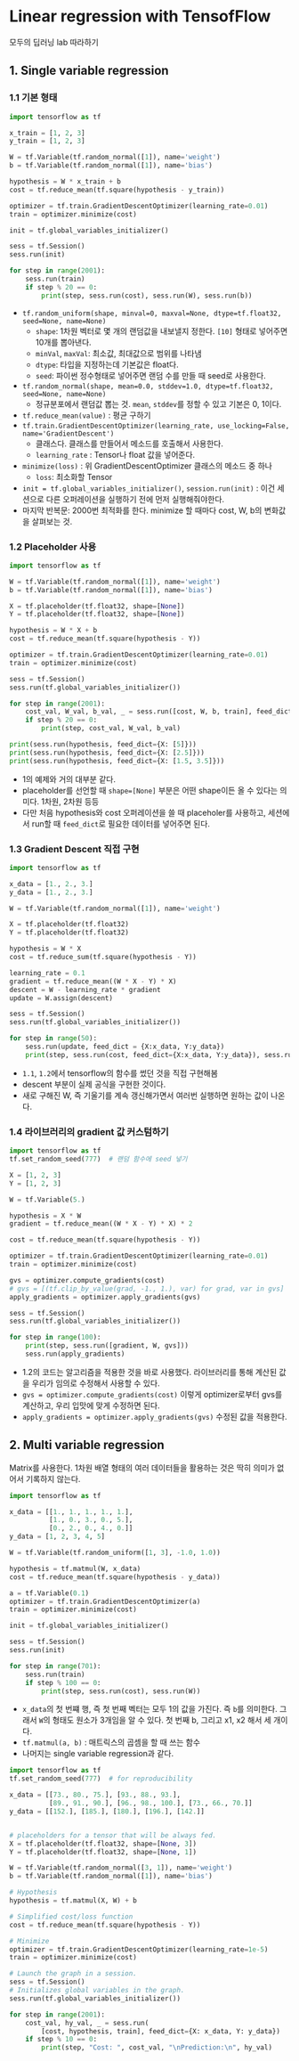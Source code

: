 # Linear regression with TensofFlow

모두의 딥러닝 lab 따라하기

## 1. Single variable regression

### 1.1 기본 형태

```py
import tensorflow as tf

x_train = [1, 2, 3]
y_train = [1, 2, 3]

W = tf.Variable(tf.random_normal([1]), name='weight')
b = tf.Variable(tf.random_normal([1]), name='bias')

hypothesis = W * x_train + b
cost = tf.reduce_mean(tf.square(hypothesis - y_train))

optimizer = tf.train.GradientDescentOptimizer(learning_rate=0.01)
train = optimizer.minimize(cost)

init = tf.global_variables_initializer()

sess = tf.Session()
sess.run(init)

for step in range(2001):
    sess.run(train)
    if step % 20 == 0:
        print(step, sess.run(cost), sess.run(W), sess.run(b))
```

- `tf.random_uniform(shape, minval=0, maxval=None, dtype=tf.float32, seed=None, name=None)`
    + `shape`: 1차원 벡터로 몇 개의 랜덤값을 내보낼지 정한다. `[10]` 형태로 넣어주면 10개를 뽑아낸다.
    + `minVal`, `maxVal`: 최소값, 최대값으로 범위를 나타냄
    + `dtype`: 타입을 지정하는데 기본값은 float다.
    + `seed`: 파이썬 정수형태로 넣어주면 랜덤 수를 만들 때 seed로 사용한다.
- `tf.random_normal(shape, mean=0.0, stddev=1.0, dtype=tf.float32, seed=None, name=None)`
    + 정규분포에서 랜덤값 뽑는 것. `mean`, `stddev`를 정할 수 있고 기본은 0, 1이다.
- `tf.reduce_mean(value)` : 평균 구하기
- `tf.train.GradientDescentOptimizer(learning_rate, use_locking=False, name='GradientDescent')`
    + 클래스다. 클래스를 만들어서 메소드를 호출해서 사용한다.
    + `learning_rate` : Tensor나 float 값을 넣어준다.
- `minimize(loss)` : 위 GradientDescentOptimizer 클래스의 메소드 중 하나
    + `loss`: 최소화할 Tensor
- `init = tf.global_variables_initializer()`, `session.run(init)` : 이건 세션으로 다른 오퍼레이션을 실행하기 전에 먼저 실행해줘야한다.
- 마지막 반복문: 2000번 최적화를 한다. minimize 할 때마다 cost, W, b의 변화값을 살펴보는 것.

### 1.2 Placeholder 사용

```py
import tensorflow as tf

W = tf.Variable(tf.random_normal([1]), name='weight')
b = tf.Variable(tf.random_normal([1]), name='bias')

X = tf.placeholder(tf.float32, shape=[None])
Y = tf.placeholder(tf.float32, shape=[None])

hypothesis = W * X + b
cost = tf.reduce_mean(tf.square(hypothesis - Y))

optimizer = tf.train.GradientDescentOptimizer(learning_rate=0.01)
train = optimizer.minimize(cost)

sess = tf.Session()
sess.run(tf.global_variables_initializer())

for step in range(2001):
    cost_val, W_val, b_val, _ = sess.run([cost, W, b, train], feed_dict={X:[1, 2, 3], Y:[1.1, 2.1, 3.1]})
    if step % 20 == 0:
        print(step, cost_val, W_val, b_val)

print(sess.run(hypothesis, feed_dict={X: [5]}))
print(sess.run(hypothesis, feed_dict={X: [2.5]}))
print(sess.run(hypothesis, feed_dict={X: [1.5, 3.5]}))
```

- 1의 예제와 거의 대부분 같다.
- placeholder를 선언할 때 `shape=[None]` 부분은 어떤 shape이든 올 수 있다는 의미다. 1차원, 2차원 등등
- 다만 처음 hypothesis와 cost 오퍼레이션을 쓸 때 placeholer를 사용하고, 세션에서 run할 때 `feed_dict`로 필요한 데이터를 넣어주면 된다.

### 1.3 Gradient Descent 직접 구현

```py
import tensorflow as tf

x_data = [1., 2., 3.]
y_data = [1., 2., 3.]

W = tf.Variable(tf.random_normal([1]), name='weight')

X = tf.placeholder(tf.float32)
Y = tf.placeholder(tf.float32)

hypothesis = W * X
cost = tf.reduce_sum(tf.square(hypothesis - Y))

learning_rate = 0.1
gradient = tf.reduce_mean((W * X - Y) * X)
descent = W - learning_rate * gradient
update = W.assign(descent)

sess = tf.Session()
sess.run(tf.global_variables_initializer())

for step in range(50):
    sess.run(update, feed_dict = {X:x_data, Y:y_data})
    print(step, sess.run(cost, feed_dict={X:x_data, Y:y_data}), sess.run(W))
```

- `1.1`, `1.2`에서 tensorflow의 함수를 썼던 것을 직접 구현해봄
- descent 부분이 실제 공식을 구현한 것이다.
- 새로 구해진 W, 즉 기울기를 계속 갱신해가면서 여러번 실행하면 원하는 값이 나온다.

### 1.4 라이브러리의 gradient 값 커스텀하기

```py
import tensorflow as tf
tf.set_random_seed(777)  # 랜덤 함수에 seed 넣기

X = [1, 2, 3]
Y = [1, 2, 3]

W = tf.Variable(5.)

hypothesis = X * W
gradient = tf.reduce_mean((W * X - Y) * X) * 2

cost = tf.reduce_mean(tf.square(hypothesis - Y))

optimizer = tf.train.GradientDescentOptimizer(learning_rate=0.01)
train = optimizer.minimize(cost)

gvs = optimizer.compute_gradients(cost)
# gvs = [(tf.clip_by_value(grad, -1., 1.), var) for grad, var in gvs]
apply_gradients = optimizer.apply_gradients(gvs)

sess = tf.Session()
sess.run(tf.global_variables_initializer())

for step in range(100):
    print(step, sess.run([gradient, W, gvs]))
    sess.run(apply_gradients)
```

- 1.2의 코드는 알고리즘을 적용한 것을 바로 사용했다. 라이브러리를 통해 계산된 값을 우리가 임의로 수정해서 사용할 수 있다.
- `gvs = optimizer.compute_gradients(cost)` 이렇게 optimizer로부터 gvs를 계산하고, 우리 입맛에 맞게 수정하면 된다.
- `apply_gradients = optimizer.apply_gradients(gvs)` 수정된 값을 적용한다.

## 2. Multi variable regression

Matrix를 사용한다. 1차원 배열 형태의 여러 데이터들을 활용하는 것은 딱히 의미가 없어서 기록하지 않는다.

```py
import tensorflow as tf

x_data = [[1., 1., 1., 1., 1.],
          [1., 0., 3., 0., 5.],
          [0., 2., 0., 4., 0.]]
y_data = [1, 2, 3, 4, 5]

W = tf.Variable(tf.random_uniform([1, 3], -1.0, 1.0))

hypothesis = tf.matmul(W, x_data)
cost = tf.reduce_mean(tf.square(hypothesis - y_data))

a = tf.Variable(0.1)
optimizer = tf.train.GradientDescentOptimizer(a)
train = optimizer.minimize(cost)

init = tf.global_variables_initializer()

sess = tf.Session()
sess.run(init)

for step in range(701):
    sess.run(train)
    if step % 100 == 0:
        print(step, sess.run(cost), sess.run(W))
```

- `x_data`의 첫 번쨰 행, 즉 첫 번째 벡터는 모두 1의 값을 가진다. 즉 `b`를 의미한다. 그래서 `W`의 형태도 원소가 3개임을 알 수 있다. 첫 번째 b, 그리고 x1, x2 해서 세 개이다.
- `tf.matmul(a, b)` : 매트릭스의 곱셈을 할 때 쓰는 함수
- 나머지는 single variable regression과 같다.

```py
import tensorflow as tf
tf.set_random_seed(777)  # for reproducibility

x_data = [[73., 80., 75.], [93., 88., 93.],
          [89., 91., 90.], [96., 98., 100.], [73., 66., 70.]]
y_data = [[152.], [185.], [180.], [196.], [142.]]


# placeholders for a tensor that will be always fed.
X = tf.placeholder(tf.float32, shape=[None, 3])
Y = tf.placeholder(tf.float32, shape=[None, 1])

W = tf.Variable(tf.random_normal([3, 1]), name='weight')
b = tf.Variable(tf.random_normal([1]), name='bias')

# Hypothesis
hypothesis = tf.matmul(X, W) + b

# Simplified cost/loss function
cost = tf.reduce_mean(tf.square(hypothesis - Y))

# Minimize
optimizer = tf.train.GradientDescentOptimizer(learning_rate=1e-5)
train = optimizer.minimize(cost)

# Launch the graph in a session.
sess = tf.Session()
# Initializes global variables in the graph.
sess.run(tf.global_variables_initializer())

for step in range(2001):
    cost_val, hy_val, _ = sess.run(
        [cost, hypothesis, train], feed_dict={X: x_data, Y: y_data})
    if step % 10 == 0:
        print(step, "Cost: ", cost_val, "\nPrediction:\n", hy_val)
```

